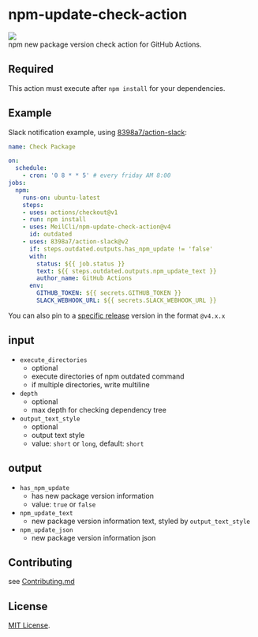 # npm-update-check-action
![](https://github.com/MeilCli/npm-update-check-action/workflows/CI/badge.svg)  
npm new package version check action for GitHub Actions.

## Required
This action must execute after `npm install` for your dependencies.

## Example
Slack notification example, using [8398a7/action-slack](https://github.com/8398a7/action-slack):

```yaml
name: Check Package

on: 
  schedule:
    - cron: '0 8 * * 5' # every friday AM 8:00
jobs:
  npm:
    runs-on: ubuntu-latest
    steps:
    - uses: actions/checkout@v1
    - run: npm install
    - uses: MeilCli/npm-update-check-action@v4
      id: outdated
    - uses: 8398a7/action-slack@v2
      if: steps.outdated.outputs.has_npm_update != 'false'
      with:
        status: ${{ job.status }}
        text: ${{ steps.outdated.outputs.npm_update_text }}
        author_name: GitHub Actions
      env:
        GITHUB_TOKEN: ${{ secrets.GITHUB_TOKEN }}
        SLACK_WEBHOOK_URL: ${{ secrets.SLACK_WEBHOOK_URL }}
```
You can also pin to a [specific release](https://github.com/MeilCli/npm-update-check-action/releases) version in the format `@v4.x.x`

## input
- `execute_directories`
  - optional
  - execute directories of npm outdated command
  - if multiple directories, write multiline
- `depth`
  - optional
  - max depth for checking dependency tree
- `output_text_style`
  - optional
  - output text style
  - value: `short` or `long`, default: `short`

## output
- `has_npm_update`
  - has new package version information
  - value: `true` or `false` 
- `npm_update_text`
  - new package version information text, styled by `output_text_style`
- `npm_update_json`
  - new package version information json

## Contributing
see [Contributing.md](./.github/CONTRIBUTING.md)

## License
[MIT License](LICENSE).
